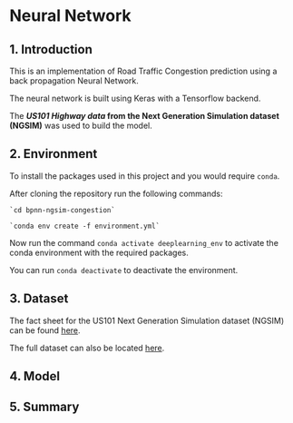 # Neural Network

## 1. Introduction

This is an implementation of Road Traffic Congestion prediction using a back propagation Neural Network.

The neural network is built using Keras with a Tensorflow backend.

The **_US101 Highway data_ from the  Next Generation Simulation dataset (NGSIM)** was used to build the model.

## 2. Environment

To install the packages used in this project and you would require `conda`.

After cloning the repository run the following commands:
    
    
    `cd bpnn-ngsim-congestion`
    
    `conda env create -f environment.yml`

Now run the command `conda activate deeplearning_env` to activate the conda environment with the required packages.

You can run `conda deactivate` to deactivate the environment.

## 3. Dataset

The fact sheet for the US101 Next Generation Simulation dataset (NGSIM) can be found [here](https://www.fhwa.dot.gov/publications/research/operations/07030/07030.pdf).

The full dataset can also be located [here](http://ngsim.fhwa.dot.gov).

## 4. Model

## 5. Summary
